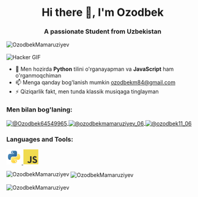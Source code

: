 <h1 align="center">Hi there 👋, I'm Ozodbek</h1>
<h3 align="center">A passionate Student from Uzbekistan</h3>

<p align="left"> <img src="https://komarev.com/ghpvc/?username=OzodbekMamaruziyev&label=Profile%20views&color=0e75b6&style=flat" alt="OzodbekMamaruziyev" /> </p>

<img align="center" src="https://media1.tenor.com/m/zWLzYDsUprAAAAAC/anime-boy.gif" alt="Hacker GIF" />

- 🌱 Men hozirda **Python** tilini o'rganayapman va **JavaScript** ham o'rganmoqchiman
- 📫 Menga qanday bog'lanish mumkin [ozodbekm84@gmail.com](mailto:ozodbekm84@gmail.com)
- ⚡ Qiziqarlik fakt, men tunda klassik musiqaga tinglayman

<h3 align="left">Men bilan bog'laning:</h3>
<p align="left">
<a href="https://x.com/Ozodbek64549965" target="blank">
    <img align="center" src="https://upload.wikimedia.org/wikipedia/commons/5/5f/X_logo.svg" alt="@Ozodbek64549965" height="30" width="30" />
</a>
<a href="https://instagram.com/ozodbekmamaruziyev_06" target="blank">
    <img align="center" src="https://upload.wikimedia.org/wikipedia/commons/a/a5/Instagram_icon.png" alt="@ozodbekmamaruziyev_06" height="30" width="30" />
</a>
<a href="https://t.me/ozodbek11_06" target="blank">
    <img align="center" src="https://upload.wikimedia.org/wikipedia/commons/6/6e/Telegram_logo.svg" alt="@ozodbek11_06" height="30" width="30" />
</a>
</p>


<h3 align="left">Languages and Tools:</h3>
<p align="left"> 
<a href="https://www.python.org" target="_blank"> <img src="https://raw.githubusercontent.com/devicons/devicon/master/icons/python/python-original.svg" alt="python" width="40" height="40"/> </a> 
<a href="https://www.javascript.com" target="_blank"> <img src="https://raw.githubusercontent.com/devicons/devicon/master/icons/javascript/javascript-original.svg" alt="javascript" width="40" height="40"/> </a> 
</p>

<p><img align="left" src="https://github-readme-stats.vercel.app/api/top-langs?username=OzodbekMamaruziyev&show_icons=true&locale=en&layout=compact" alt="OzodbekMamaruziyev" /></p>

<p>&nbsp;<img align="center" src="https://github-readme-stats.vercel.app/api?username=OzodbekMamaruziyev&show_icons=true&locale=en" alt="OzodbekMamaruziyev" /></p>

<p><img align="center" src="https://github-readme-streak-stats.herokuapp.com/?user=OzodbekMamaruziyev&" alt="OzodbekMamaruziyev" /></p>
